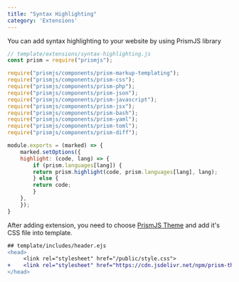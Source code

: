 ```yaml
---
title: "Syntax Highlighting"
category: 'Extensions'
---
```

You can add syntax highlighting to your website by using PrismJS library
```js
// template/extensions/syntax-highlighting.js
const prism = require("prismjs");

require("prismjs/components/prism-markup-templating");
require("prismjs/components/prism-css");
require("prismjs/components/prism-php");
require("prismjs/components/prism-json");
require("prismjs/components/prism-javascript");
require("prismjs/components/prism-jsx");
require("prismjs/components/prism-bash");
require("prismjs/components/prism-yaml");
require("prismjs/components/prism-toml");
require("prismjs/components/prism-diff");

module.exports = (marked) => {
    marked.setOptions({
    highlight: (code, lang) => {
        if (prism.languages[lang]) {
        return prism.highlight(code, prism.languages[lang], lang);
        } else {
        return code;
        }
    },
    });
}
```

After adding extension, you need to choose [PrismJS Theme](https://github.com/PrismJS/prism-themes) and add it's CSS file into template.

```diff
## template/includes/header.ejs
<head>
     <link rel="stylesheet" href="/public/style.css">
+    <link rel="stylesheet" href="https://cdn.jsdelivr.net/npm/prism-themes@1.9.0/themes/prism-atom-dark.min.css">
</head>
```